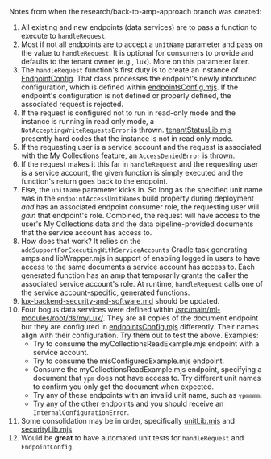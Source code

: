 Notes from when the research/back-to-amp-approach branch was created:

1. All existing and new endpoints (data services) are to pass a function to execute to `handleRequest`.
2. Most if not all endpoints are to accept a `unitName` parameter and pass on the value to `handleRequest`.  It is optional for consumers to provide and defaults to the tenant owner (e.g., `lux`).  More on this parameter later.
3. The `handleRequest` function's first duty is to create an instance of [EndpointConfig](/src/main/ml-modules/root/lib/EndpointConfig.mjs).  That class processes the endpoint's newly introduced configuration, which is defined within [endpointsConfig.mjs](/src/main/ml-modules/root/config/endpointsConfig.mjs).  If the endpoint's configuration is not defined or properly defined, the associated request is rejected.
4. If the request is configured not to run in read-only mode and the instance is running in read only mode, a `NotAcceptingWriteRequestsError` is thrown.  [tenantStatusLib.mjs](/src/main/ml-modules/root/lib/tenantStatusLib.mjs) presently hard codes that the instance is not in read only mode.
5. If the requesting user is a service account and the request is associated with the My Collections feature, an `AccessDeniedError` is thrown.
6. If the request makes it this far in `handleRequest` and the requesting user is a service account, the given function is simply executed and the function's return goes back to the endpoint.
7. Else, the `unitName` parameter kicks in.  So long as the specified unit name was in the `endpointAccessUnitNames` build property during deployment *and* has an associated endpoint consumer role, the requesting user will *gain* that endpoint's role.  Combined, the request will have access to the user's My Collections data and the data pipeline-provided documents that the service account has access to.
8. How does that work?  It relies on the `addSupportForExecutingWithServiceAccounts` Gradle task generating amps and libWrapper.mjs in support of enabling logged in users to have access to the same documents a service account has access to.  Each generated function has an amp that temporarily grants the caller the associated service account's role.  At runtime, `handleRequest` calls one of the service account-specific, generated functions.
9. [lux-backend-security-and-software.md](/docs/lux-backend-security-and-software.md) should be updated.
10. Four bogus data services were defined within [/src/main/ml-modules/root/ds/myLux/](/src/main/ml-modules/root/ds/myLux/).  They are all copies of the document endpoint but they are configured in [endpointsConfig.mjs](/src/main/ml-modules/root/config/endpointsConfig.mjs) differently.  Their names align with their configuration.  Try them out to test the above.  Examples:
    * Try to consume the myCollectionsReadExample.mjs endpoint with a service account.
    * Try to consume the misConfiguredExample.mjs endpoint.
    * Consume the myCollectionsReadExample.mjs endpoint, specifying a document that `ypm` does not have access to.  Try different unit names to confirm you only get the document when expected.
    * Try any of these endpoints with an invalid unit name, such as `ypmmmm`.
    * Try any of the other endpoints and you should receive an `InternalConfigurationError`.
11. Some consolidation may be in order, specifically [unitLib.mjs](/src/main/ml-modules/root/lib/unitLib.mjs) and [securityLib.mjs](/src/main/ml-modules/root/lib/securityLib.mjs)
12. Would be **great** to have automated unit tests for `handleRequest` and `EndpointConfig`.